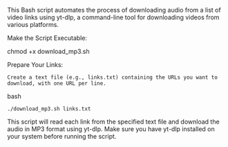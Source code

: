 This Bash script automates the process of downloading audio from a list of video links using yt-dlp, a command-line tool for downloading videos from various platforms.


Make the Script Executable:



chmod +x download_mp3.sh

Prepare Your Links:

    Create a text file (e.g., links.txt) containing the URLs you want to download, with one URL per line.


bash

    ./download_mp3.sh links.txt

This script will read each link from the specified text file and download the audio in MP3 format using yt-dlp. Make sure you have yt-dlp installed on your system before running the script.
